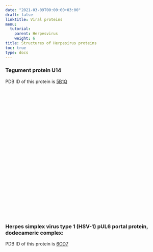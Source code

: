 ```yaml
---
date: "2021-03-09T00:00:00+03:00"
draft: false
linktitle: Viral proteins
menu:
  tutorial:
    parent: Herpesvirus
    weight: 6
title: Structures of Herpesirus proteins
toc: true
type: docs
---
```


<!-- <script type="text/javascript" src="https://3Dmol.org/build/3Dmol-lite.js" defer></script> -->

### Tegument protein U14
PDB ID of this protein is [5B1Q](https://www.rcsb.org/3d-view/5B1Q)

<div style="height: 400px; width: 400px; position: relative;" class='viewer_3Dmoljs' data-pdb='5B1Q' data-backgroundcolor='0xffffff' data-style='stick'></div>

### Herpes simplex virus type 1 (HSV-1) pUL6 portal protein, dodecameric complex:
PDB ID of this protein is [6OD7](https://www.rcsb.org/3d-view/6OD7)

<div style="height: 400px; width: 400px; position: relative;" class='viewer_3Dmoljs' data-pdb='6OD7' data-backgroundcolor='0xffffff' data-style='stick'></div>
